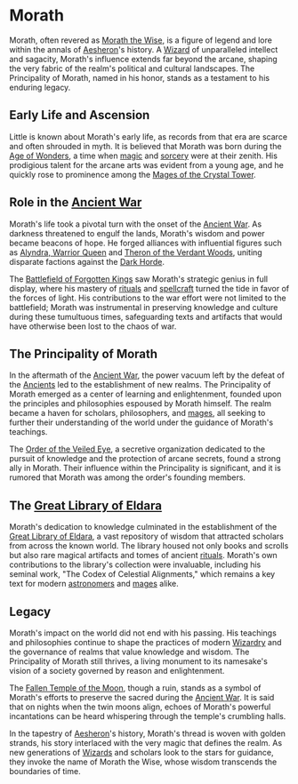 # Morath

Morath, often revered as [Morath the Wise](Morath%20the%20Wise.md), is a figure of legend and lore within the annals of [Aesheron](Aesheron.md)'s history. A [Wizard](Wizard.md) of unparalleled intellect and sagacity, Morath's influence extends far beyond the arcane, shaping the very fabric of the realm's political and cultural landscapes. The Principality of Morath, named in his honor, stands as a testament to his enduring legacy.

## Early Life and Ascension

Little is known about Morath's early life, as records from that era are scarce and often shrouded in myth. It is believed that Morath was born during the [Age of Wonders](Age%20of%20Wonders.md), a time when [magic](Magic.md) and [sorcery](Sorcery.md) were at their zenith. His prodigious talent for the arcane arts was evident from a young age, and he quickly rose to prominence among the [Mages of the Crystal Tower](Mages%20of%20the%20Crystal%20Tower.md).

## Role in the [Ancient War](Ancient%20War.md)

Morath's life took a pivotal turn with the onset of the [Ancient War](Ancient%20War.md). As darkness threatened to engulf the lands, Morath's wisdom and power became beacons of hope. He forged alliances with influential figures such as [Alyndra, Warrior Queen](Alyndra%2C%20Warrior%20Queen.md) and [Theron of the Verdant Woods](Theron%20of%20the%20Verdant%20Woods.md), uniting disparate factions against the [Dark Horde](Dark%20Horde.md).

The [Battlefield of Forgotten Kings](Battlefield%20of%20Forgotten%20Kings.md) saw Morath's strategic genius in full display, where his mastery of [rituals](Rituals.md) and [spellcraft](Spellcraft.md) turned the tide in favor of the forces of light. His contributions to the war effort were not limited to the battlefield; Morath was instrumental in preserving knowledge and culture during these tumultuous times, safeguarding texts and artifacts that would have otherwise been lost to the chaos of war.

## The Principality of Morath

In the aftermath of the [Ancient War](Ancient%20War.md), the power vacuum left by the defeat of the [Ancients](Ancients.md) led to the establishment of new realms. The Principality of Morath emerged as a center of learning and enlightenment, founded upon the principles and philosophies espoused by Morath himself. The realm became a haven for scholars, philosophers, and [mages](Mages.md), all seeking to further their understanding of the world under the guidance of Morath's teachings.

The [Order of the Veiled Eye](Order%20of%20the%20Veiled%20Eye.md), a secretive organization dedicated to the pursuit of knowledge and the protection of arcane secrets, found a strong ally in Morath. Their influence within the Principality is significant, and it is rumored that Morath was among the order's founding members.

## The [Great Library of Eldara](Great%20Library%20of%20Eldara.md)

Morath's dedication to knowledge culminated in the establishment of the [Great Library of Eldara](Great%20Library%20of%20Eldara.md), a vast repository of wisdom that attracted scholars from across the known world. The library housed not only books and scrolls but also rare magical artifacts and tomes of ancient [rituals](Rituals.md). Morath's own contributions to the library's collection were invaluable, including his seminal work, "The Codex of Celestial Alignments," which remains a key text for modern [astronomers](Astronomers.md) and [mages](Mages.md) alike.

## Legacy

Morath's impact on the world did not end with his passing. His teachings and philosophies continue to shape the practices of modern [Wizardry](Wizardry.md) and the governance of realms that value knowledge and wisdom. The Principality of Morath still thrives, a living monument to its namesake's vision of a society governed by reason and enlightenment.

The [Fallen Temple of the Moon](Fallen%20Temple%20of%20the%20Moon.md), though a ruin, stands as a symbol of Morath's efforts to preserve the sacred during the [Ancient War](Ancient%20War.md). It is said that on nights when the twin moons align, echoes of Morath's powerful incantations can be heard whispering through the temple's crumbling halls.

In the tapestry of [Aesheron](Aesheron.md)'s history, Morath's thread is woven with golden strands, his story interlaced with the very magic that defines the realm. As new generations of [Wizards](Wizards.md) and scholars look to the stars for guidance, they invoke the name of Morath the Wise, whose wisdom transcends the boundaries of time.